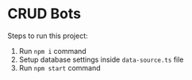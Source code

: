 # CRUD Bots

Steps to run this project:

1. Run `npm i` command
2. Setup database settings inside `data-source.ts` file
3. Run `npm start` command
